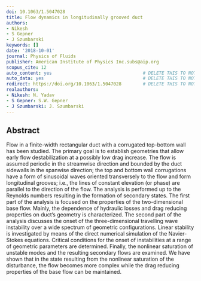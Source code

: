 ```yaml
---
doi: 10.1063/1.5047028
title: Flow dynamics in longitudinally grooved duct
authors:
- Nikesh
- S Gepner
- J Szumbarski
keywords: []
date: '2018-10-01'
journal: Physics of Fluids
publisher: American Institute of Physics Inc.subs@aip.org
scopus_cite: 12
auto_content: yes                                  # DELETE THIS TO NOT AUTO GENERATE CONTENT
auto_data: yes                                     # DELETE THIS TO NOT AUTO GENERATE METADATA
redirect: https://doi.org/10.1063/1.5047028        # DELETE THIS TO NOT REDIRECT
realauthors:
- Nikesh: N. Yadav
- S Gepner: S.W. Gepner
- J Szumbarski: J. Szumbarski
---
```



## Abstract
Flow in a finite-width rectangular duct with a corrugated top-bottom wall has been studied. The primary goal is to establish geometries that allow early flow destabilization at a possibly low drag increase. The flow is assumed periodic in the streamwise direction and bounded by the duct sidewalls in the spanwise direction; the top and bottom wall corrugations have a form of sinusoidal waves oriented transversely to the flow and form longitudinal grooves; i.e., the lines of constant elevation (or phase) are parallel to the direction of the flow. The analysis is performed up to the Reynolds numbers resulting in the formation of secondary states. The first part of the analysis is focused on the properties of the two-dimensional base flow. Mainly, the dependence of hydraulic losses and drag reducing properties on duct’s geometry is characterized. The second part of the analysis discusses the onset of the three-dimensional travelling wave instability over a wide spectrum of geometric configurations. Linear stability is investigated by means of the direct numerical simulation of the Navier-Stokes equations. Critical conditions for the onset of instabilities at a range of geometric parameters are determined. Finally, the nonlinear saturation of unstable modes and the resulting secondary flows are examined. We have shown that in the state resulting from the nonlinear saturation of the disturbance, the flow becomes more complex while the drag reducing properties of the base flow can be maintained.
